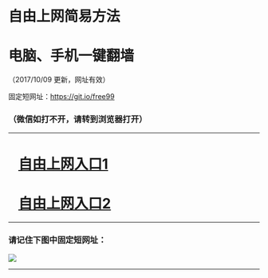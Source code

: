 ﻿# 自由上网简易方法

# 电脑、手机一键翻墙

（2017/10/09 更新，网址有效）

固定短网址：https://git.io/free99

### （微信如打不开，请转到浏览器打开）


***





# &nbsp;&nbsp; <a href="http://ft2395413984.fwq-tz-1001.info/fwqtz01.html?t=100900128508 " target="_blank">自由上网入口1</a>
# &nbsp;&nbsp; <a href="http://ft1650721388.fwq-tz-1002.info/fwqtz02.html?t=10090015887 " target="_blank">自由上网入口2</a>
***

### 请记住下图中固定短网址：

<img src="https://s3-us-west-2.amazonaws.com/fwq-1001/yjfq-20170905okok.png" /> 


***

